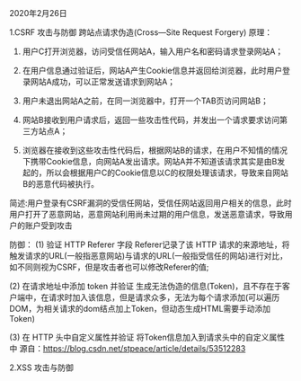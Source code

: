 2020年2月26日

1.CSRF 攻击与防御
    跨站点请求伪造(Cross—Site Request Forgery)
原理：
1. 用户C打开浏览器，访问受信任网站A，输入用户名和密码请求登录网站A；

2. 在用户信息通过验证后，网站A产生Cookie信息并返回给浏览器，此时用户登录网站A成功，可以正常发送请求到网站A；

3. 用户未退出网站A之前，在同一浏览器中，打开一个TAB页访问网站B；

4. 网站B接收到用户请求后，返回一些攻击性代码，并发出一个请求要求访问第三方站点A；

5. 浏览器在接收到这些攻击性代码后，根据网站B的请求，在用户不知情的情况下携带Cookie信息，向网站A发出请求。网站A并不知道该请求其实是由B发起的，所以会根据用户C的Cookie信息以C的权限处理该请求，导致来自网站B的恶意代码被执行。 

简述:用户登录有CSRF漏洞的受信任网站，受信任网站返回用户相关的信息，此时用户打开了恶意网站，恶意网站利用尚未过期的用户信息，发送恶意请求，导致用户的账户受到攻击

防御：
(1) 验证 HTTP Referer 字段
    Referer记录了该 HTTP 请求的来源地址，将触发请求的URL(一般指恶意网站)与请求的URL(一般指受信任的网站)进行对比，如不同则视为CSRF，但是攻击者也可以修改Referer的值;

(2) 在请求地址中添加 token 并验证
    生成无法伪造的信息(Token)，且不存在于客户端中，在请求时加入该信息，但是请求众多，无法为每个请求添加(可以遍历DOM，为相关请求的dom结点加上Token，但动态生成HTML需要手动添加Token)

(3) 在 HTTP 头中自定义属性并验证
    将Token信息加入到请求头中的自定义属性中
源自：https://blog.csdn.net/stpeace/article/details/53512283

2.XSS 攻击与防御
